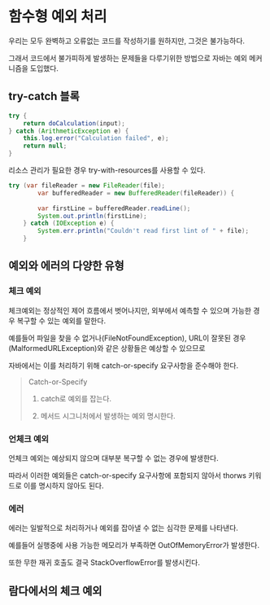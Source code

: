 # 함수형 예외 처리

우리는 모두 완벽하고 오류없는 코드를 작성하기를 원하지만, 그것은 불가능하다.

그래서 코드에서 불가피하게 발생하는 문제들을 다루기위한 방법으로 자바는 예외 메커니즘을 도입했다.

## try-catch 블록

```java
try {
	return doCalculation(input);
} catch (ArithmeticException e) {
    this.log.error("Calculation failed", e);
	return null;
}
```

리소스 관리가 필요한 경우 try-with-resources를 사용할 수 있다.

```java
try (var fileReader = new FileReader(file);
        var bufferedReader = new BufferedReader(fileReader)) {
	
        var firstLine = bufferedReader.readLine(); 
        System.out.println(firstLine);
    } catch (IOException e) {
        System.err.println("Couldn't read first lint of " + file);
    }
```

## 예외와 에러의 다양한 유형

### 체크 예외

체크예외는 정상적인 제어 흐름에서 벗어나지만, 외부에서 예측할 수 있으며 가능한 경우 복구할 수 있는 예외를 말한다.

예를들어 파일을 찾을 수 없거나(FileNotFoundException), URL이 잘못된 경우(MalformedURLException)와 같은 상황들은 예상할 수 있으므로

자바에서는 이를 처리하기 위해 catch-or-specify 요구사항을 준수해야 한다.

> Catch-or-Specify
> 
> 1. catch로 예외를 잡는다.
> 
> 2. 메서드 시그니처에서 발생하는 예외 명시한다.

### 언체크 예외

언체크 예외는 예상되지 않으며 대부분 복구할 수 없는 경우에 발생한다.

따라서 이러한 예외들은 catch-or-specify 요구사항에 포함되지 않아서 thorws 키워드로 이를 명시하지 않아도 된다.

### 에러

에러는 일발적으로 처리하거나 예외를 잡아낼 수 없는 심각한 문제를 나타낸다.

예를들어 실행중에 사용 가능한 메모리가 부족하면 OutOfMemoryError가 발생한다.

또한 무한 재귀 호출도 결국 StackOverflowError를 발생시킨다.

## 람다에서의 체크 예외
